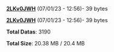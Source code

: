 [**2LKv0JWH**](/data/2LKv0JWH.txt) (07/01/23 - 12:56)- 39 bytes

[**2LKv0JWH**](/data/2LKv0JWH.txt) (07/01/23 - 12:56)- 39 bytes

**Total Datas**: 3190

**Total Size**: 20.38 MB / 20.4 MB